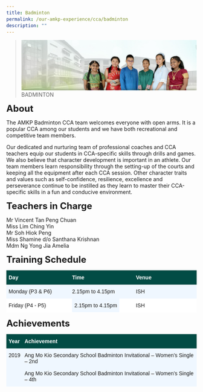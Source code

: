 ```yaml
---
title: Badminton
permalink: /our-amkp-experience/cca/badminton
description: ""
---
```

>![](/images/About%20Us/banner2-with%20bg.jpg)
>BADMINTON

**<font size=5>About</font>**

The AMKP Badminton CCA team welcomes everyone with open arms. It is a popular CCA among our students and we have both recreational and competitive team members.

Our dedicated and nurturing team of professional coaches and CCA teachers equip our students in CCA-specific skills through drills and games. ​We also believe that character development is important in an athlete. Our team members learn responsibility through the setting-up of the courts and keeping all the equipment after each CCA session. Other character traits and values such as self-confidence, resilience, excellence and perseverance continue to be instilled as they learn to master their CCA-specific skills in a fun and conducive environment.



**<font size=5>Teachers in Charge</font>**

Mr Vincent Tan Peng Chuan<br>
Miss Lim Ching Yin<br>
Mr Soh Hiok Peng<br>
Miss Shamine d/o Santhana Krishnan<br>
Mdm Ng Yong Jia Amelia<br>

**<font size=5>Training Schedule</font>**

<table style="border-collapse:collapse;border-spacing:0" class="tg">
  <thead>
    <tr>
      <th width="200" style="background-color:#024c45;border-color:#024c45;border-style:solid;border-width:1px;color:#ffffff;font-family:Arial, sans-serif;font-size:14px;font-weight:bold;overflow:hidden;padding:10px 5px;text-align:left;vertical-align:top;word-break:normal">Day</th>
      <th width="200" style="background-color:#024c45;border-color:#024c45;border-style:solid;border-width:1px;color:#ffffff;font-family:Arial, sans-serif;font-size:14px;font-weight:bold;overflow:hidden;padding:10px 5px;text-align:left;vertical-align:top;word-break:normal">Time</th>
      <th width="200" style="background-color:#024c45;border-color:#024c45;border-style:solid;border-width:1px;color:#ffffff;font-family:Arial, sans-serif;font-size:14px;font-weight:bold;overflow:hidden;padding:10px 5px;text-align:left;vertical-align:top;word-break:normal">Venue</th>
    </tr>
  </thead>
  <tbody>
    <tr>
      <td style="background-color:#eff7ff;border-color:#eff7ff;border-style:solid;border-width:1px;font-family:Arial, sans-serif;font-size:14px;overflow:hidden;padding:10px 5px;text-align:left;vertical-align:top;word-break:normal">Monday (P3 &amp; P6)</td>
      <td style="background-color:#eff7ff;border-color:#eff7ff;border-style:solid;border-width:1px;font-family:Arial, sans-serif;font-size:14px;overflow:hidden;padding:10px 5px;text-align:left;vertical-align:top;word-break:normal">2.15pm to 4.15pm</td>
      <td style="background-color:#eff7ff;border-color:#eff7ff;border-style:solid;border-width:1px;font-family:Arial, sans-serif;font-size:14px;overflow:hidden;padding:10px 5px;text-align:left;vertical-align:top;word-break:normal">ISH</td>
    </tr>
    <tr>
      <td style="background-color:#FFF;border-color:#ffffff;border-style:solid;border-width:1px;font-family:Arial, sans-serif;font-size:14px;overflow:hidden;padding:10px 5px;text-align:left;vertical-align:top;word-break:normal">Friday (P4 - P5)</td>
      <td style="background-color:#FFF;border-color:#ffffff;border-style:solid;border-width:1px;font-family:Arial, sans-serif;font-size:14px;overflow:hidden;padding:10px 5px;text-align:left;vertical-align:top;word-break:normal"><span style="background-color:#eff7ff;border-color:#eff7ff;border-style:solid;border-width:1px;font-family:Arial, sans-serif;font-size:14px;overflow:hidden;padding:10px 5px;text-align:left;vertical-align:top;word-break:normal">2.15pm to 4.15pm</span></td>
      <td style="background-color:#FFF;border-color:#ffffff;border-style:solid;border-width:1px;font-family:Arial, sans-serif;font-size:14px;overflow:hidden;padding:10px 5px;text-align:left;vertical-align:top;word-break:normal">ISH</td>
    </tr>
  </tbody>
</table>


**<font size=5>Achievements</font>**

<table style="border-collapse:collapse;border-spacing:0" class="tg"><thead><tr><th style="background-color:#024C45;border-color:#024c45;border-style:solid;border-width:1px;color:#FFF;font-family:Arial, sans-serif;font-size:14px;font-weight:bold;overflow:hidden;padding:10px 5px;text-align:left;vertical-align:top;word-break:normal">Year</th><th style="background-color:#024C45;border-color:#024c45;border-style:solid;border-width:1px;color:#FFF;font-family:Arial, sans-serif;font-size:14px;font-weight:bold;overflow:hidden;padding:10px 5px;text-align:left;vertical-align:top;word-break:normal">Achievement</th></tr></thead><tbody><tr><td style="background-color:#EFF7FF;border-color:#eff7ff;border-style:solid;border-width:1px;font-family:Arial, sans-serif;font-size:14px;overflow:hidden;padding:10px 5px;text-align:left;vertical-align:top;word-break:normal">2019</td><td style="background-color:#EFF7FF;border-color:#eff7ff;border-style:solid;border-width:1px;font-family:Arial, sans-serif;font-size:14px;overflow:hidden;padding:10px 5px;text-align:left;vertical-align:top;word-break:normal">Ang Mo Kio Secondary School Badminton Invitational – Women’s Single – 2nd<br><br>Ang Mo Kio Secondary School Badminton Invitational – Women’s Single – 4th </td></tr></tbody></table>

